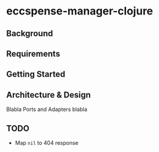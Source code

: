 # eccspense-manager-clojure

## Background

## Requirements

## Getting Started

## Architecture & Design

Blabla Ports and Adapters blabla

## TODO

- Map `nil` to 404 response
